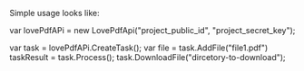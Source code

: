 Simple usage looks like:

var lovePdfAPi = new LovePdfApi("project_public_id", "project_secret_key");

var task = lovePdfAPi.CreateTask<CompressTask>();
var file = task.AddFile("file1.pdf")
taskResult = task.Process();
task.DownloadFile("dircetory-to-download");